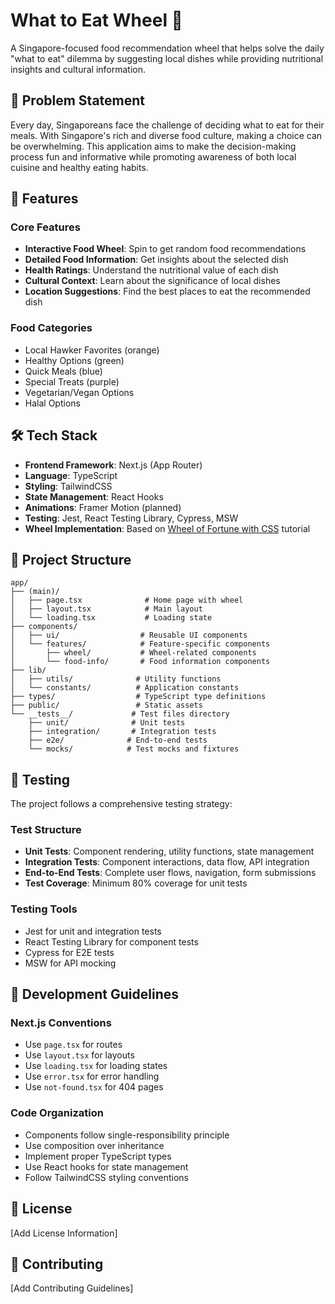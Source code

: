 # What to Eat Wheel 🍜

A Singapore-focused food recommendation wheel that helps solve the daily "what to eat" dilemma by suggesting local dishes while providing nutritional insights and cultural information.

## 🎯 Problem Statement

Every day, Singaporeans face the challenge of deciding what to eat for their meals. With Singapore's rich and diverse food culture, making a choice can be overwhelming. This application aims to make the decision-making process fun and informative while promoting awareness of both local cuisine and healthy eating habits.

## 🌟 Features

### Core Features
- **Interactive Food Wheel**: Spin to get random food recommendations
- **Detailed Food Information**: Get insights about the selected dish
- **Health Ratings**: Understand the nutritional value of each dish
- **Cultural Context**: Learn about the significance of local dishes
- **Location Suggestions**: Find the best places to eat the recommended dish

### Food Categories
- Local Hawker Favorites (orange)
- Healthy Options (green)
- Quick Meals (blue)
- Special Treats (purple)
- Vegetarian/Vegan Options
- Halal Options

## 🛠️ Tech Stack

- **Frontend Framework**: Next.js (App Router)
- **Language**: TypeScript
- **Styling**: TailwindCSS
- **State Management**: React Hooks
- **Animations**: Framer Motion (planned)
- **Testing**: Jest, React Testing Library, Cypress, MSW
- **Wheel Implementation**: Based on [Wheel of Fortune with CSS](https://dev.to/madsstoumann/wheel-of-fortune-with-css-p-pi-1ne9) tutorial

## 📁 Project Structure 

```
app/
├── (main)/
│   ├── page.tsx              # Home page with wheel
│   ├── layout.tsx            # Main layout
│   └── loading.tsx           # Loading state
├── components/
│   ├── ui/                  # Reusable UI components
│   └── features/            # Feature-specific components
│       ├── wheel/           # Wheel-related components
│       └── food-info/       # Food information components
├── lib/
│   ├── utils/              # Utility functions
│   └── constants/          # Application constants
├── types/                  # TypeScript type definitions
├── public/                 # Static assets
└── __tests__/             # Test files directory
    ├── unit/              # Unit tests
    ├── integration/       # Integration tests
    ├── e2e/              # End-to-end tests
    └── mocks/            # Test mocks and fixtures
```

## 🧪 Testing

The project follows a comprehensive testing strategy:

### Test Structure
- **Unit Tests**: Component rendering, utility functions, state management
- **Integration Tests**: Component interactions, data flow, API integration
- **End-to-End Tests**: Complete user flows, navigation, form submissions
- **Test Coverage**: Minimum 80% coverage for unit tests

### Testing Tools
- Jest for unit and integration tests
- React Testing Library for component tests
- Cypress for E2E tests
- MSW for API mocking

## 🚀 Development Guidelines

### Next.js Conventions
- Use `page.tsx` for routes
- Use `layout.tsx` for layouts
- Use `loading.tsx` for loading states
- Use `error.tsx` for error handling
- Use `not-found.tsx` for 404 pages

### Code Organization
- Components follow single-responsibility principle
- Use composition over inheritance
- Implement proper TypeScript types
- Use React hooks for state management
- Follow TailwindCSS styling conventions

## 📝 License

[Add License Information]

## 👥 Contributing

[Add Contributing Guidelines] 